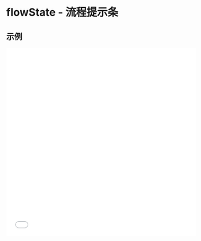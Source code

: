 # flowState - 流程提示条

## 示例

<iframe width="100%" height="500" src="//jsrun.net/eZkKp/embedded/all/light/" allowfullscreen="allowfullscreen" frameborder="0"></iframe>